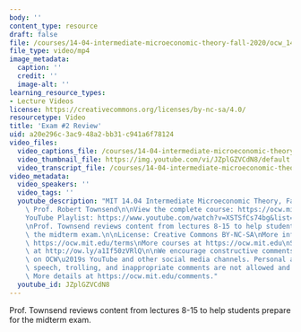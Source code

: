 ```yaml
---
body: ''
content_type: resource
draft: false
file: /courses/14-04-intermediate-microeconomic-theory-fall-2020/ocw_1404_midtermreview_2020nov03_360p_16_9.mp4
file_type: video/mp4
image_metadata:
  caption: ''
  credit: ''
  image-alt: ''
learning_resource_types:
- Lecture Videos
license: https://creativecommons.org/licenses/by-nc-sa/4.0/
resourcetype: Video
title: 'Exam #2 Review'
uid: a20e296c-3ac9-48a2-bb31-c941a6f78124
video_files:
  video_captions_file: /courses/14-04-intermediate-microeconomic-theory-fall-2020/1ip1jmuXJ6eF0PIjDzUAiWprKaEQdSvMz_transcript.webvtt
  video_thumbnail_file: https://img.youtube.com/vi/JZplGZVCdN8/default.jpg
  video_transcript_file: /courses/14-04-intermediate-microeconomic-theory-fall-2020/1ip1jmuXJ6eF0PIjDzUAiWprKaEQdSvMz_transcript.pdf
video_metadata:
  video_speakers: ''
  video_tags: ''
  youtube_description: "MIT 14.04 Intermediate Microeconomic Theory, Fall 2020\nInstructor:\
    \ Prof. Robert Townsend\n\nView the complete course: https://ocw.mit.edu/courses/14-04-intermediate-microeconomic-theory-fall-2020/\n\
    YouTube Playlist: https://www.youtube.com/watch?v=XSTSfCs74bg&list=PLUl4u3cNGP63wnrKge9vllow3Y2OOOKqF\n\
    \nProf. Townsend reviews content from lectures 8-15 to help students prepare for\
    \ the midterm exam.\n\nLicense: Creative Commons BY-NC-SA\nMore information at\
    \ https://ocw.mit.edu/terms\nMore courses at https://ocw.mit.edu\nSupport OCW\
    \ at http://ow.ly/a1If50zVRlQ\n\nWe encourage constructive comments and discussion\
    \ on OCW\u2019s YouTube and other social media channels. Personal attacks, hate\
    \ speech, trolling, and inappropriate comments are not allowed and may be removed.\
    \ More details at https://ocw.mit.edu/comments."
  youtube_id: JZplGZVCdN8
---
```

Prof. Townsend reviews content from lectures 8-15 to help students prepare for the midterm exam.